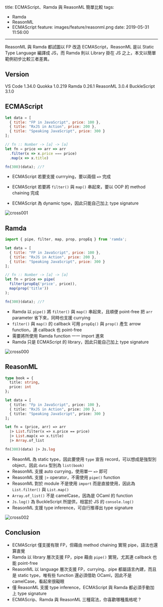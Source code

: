 title: ECMAScript、Ramda 與 ReasonML 簡單比較
tags:
  - Ramda
  - ReasonML
  - ECMAScript
feature: images/feature/reasonml.png
date: 2019-05-31 11:56:00
---
ReasonML 與 Ramda 都試圖以 FP 改造 ECMAScript，ReasonML 是以 Static Type Language 編譯成 JS，而 Ramda 則以 Library 掛在 JS 之上，本文以簡單範例初步比較三者差異。

<!-- more -->

## Version

VS Code 1.34.0
Quokka 1.0.219
Ramda 0.26.1
ReasonML 3.0.4
BuckleScript 3.1.0

## ECMAScript

```javascript
let data = [
  { title: "FP in JavaScript", price: 100 },
  { title: "RxJS in Action", price: 200 },
  { title: "Speaking JavaScript", price: 300 }
];

// fn :: Number -> [a] -> [a]
let fn = price => arr => arr
  .filter(x => x.price === price)
  .map(x => x.title)

fn(300)(data); //?
```

* ECMAScript 若要支援 currrying，要以兩個 `=>` 完成

* ECMAScript 若要將 `filter()` 與 `map()` 串起來，要以 OOP 的 method chaining 完成
* ECMAScript 為 dynamic type，因此只能自己加上 type signature

![cross001](/images/reasonml/comparison/cross001.png)

## Ramda

```javascript
import { pipe, filter, map, prop, propEq } from 'ramda';

let data = [
  { title: "FP in JavaScript", price: 100 },
  { title: "RxJS in Action", price: 200 },
  { title: "Speaking JavaScript", price: 300 }
];

// fn :: Number -> [a] -> [a]
let fn = price => pipe(
  filter(propEq('price', price)),
  map(prop('title'))
);

fn(300)(data); //?
```

* Ramda 以 `pipe()` 將 `filter()` 與 `map()` 串起來，且順便 point-free 把 `arr` parameter 省下來，同時也支援 currying
* `filter()` 與 `map()` 的 callback 可用 `propEq()` 與 `prop()` 產生 arrow function，連 callback 也 point-free
* 需要將所使用 Ramda function 一一 import 進來
* Ramda 只是 ECMAScript 的 library，因此只能自己加上 type signature

![cross000](/images/reasonml/comparison/cross000.png)

## ReasonML

```ocaml
type book = {
  title: string,
  price: int
};

let data = [
  { title: "Fp in JavaScript", price: 100 },
  { title: "RxJS in Action", price: 200 },
  { title: "Speaking JavaScript", price: 300 }
];

let fn = (price, arr) => arr
  |> List.filter(x => x.price == price) 
  |> List.map(x => x.title) 
  |> Array.of_list

fn(300)(data) |> Js.log
```

* ReaonML 為 static type，因此要使用 `type` 宣告 record，可以想成是強型別 object，因此 `data` 型別為 `list(book)`
* ReasonML 支援 auto currying，使用單一 `=>` 即可
* ReasonML 支援 `|>` operator，不需使用 `pipe()` function
* ReasonML 對於 module 不是使用 `import` 而是直接使用，因此為 `List.filter()` 與 `List.map()`
* `Array.of_list()` 不是 camelCase，因為是 OCaml 的 function
* `Js.log()` 為 BuckleScript 所提供，相當於 JS 的 `console.log()`
* ReasonML 支援 type inference，可自行推導出 type signature

![cross002](/images/reasonml/comparison/cross002.png)

## Conclusion

* ECMAScript 僅支援有限 FP，但藉由 method chaining 實現 pipe，語法也還算直覺
* Ramda 以 library 層次支援 FP，pipe 藉由 `pipe()` 實現，尤其連 callback 也能 point-free
* ReasonML 以 language 層次支援 FP，currying、pipe 都屬語言內建，而且是 static type，唯有些 function 還必須借助 OCaml，因此不是 camelCase，看起來很礙眼
* 僅 ReasonML 支援 type inference，ECMAScript 與 Ramda 都必須手動加上 type signature
* ECMAScrip、Ramda 與 ReasonML 三種寫法，你喜歡哪種風格呢 ?
